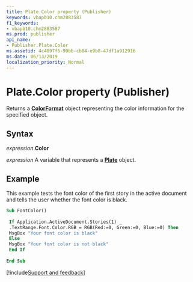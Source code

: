 ```yaml
---
title: Plate.Color property (Publisher)
keywords: vbapb10.chm2883587
f1_keywords:
- vbapb10.chm2883587
ms.prod: publisher
api_name:
- Publisher.Plate.Color
ms.assetid: 4c4897f5-90bb-cb84-e9b8-47df1a912916
ms.date: 06/13/2019
localization_priority: Normal
---
```



# Plate.Color property (Publisher)

Returns a **[ColorFormat](Publisher.ColorFormat.md)** object representing the color information for the specified object.


## Syntax

_expression_.**Color**

_expression_ A variable that represents a **[Plate](Publisher.Plate.md)** object.


## Example

This example tests the font color of the first story in the active document and tells the user whether the font color is black.

```vb
Sub FontColor() 
 
 If Application.ActiveDocument.Stories(1) _ 
 .TextRange.Font.Color.RGB = RGB(Red:=0, Green:=0, Blue:=0) Then 
 MsgBox "Your font color is black" 
 Else 
 MsgBox "Your font color is not black" 
 End If 
 
End Sub
```

[!include[Support and feedback](~/includes/feedback-boilerplate.md)]
